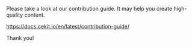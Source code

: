 Please take a look at our contribution guide. It may help you create high-quality content.

https://docs.cekit.io/en/latest/contribution-guide/

Thank you!

